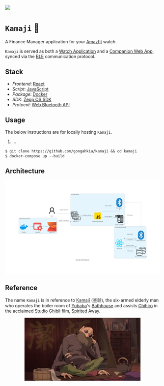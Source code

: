 [![](https://img.shields.io/badge/kamaji_1.0.0-passing-green)](https://github.com/gongahkia/kamaji/releases/tag/1.0.0) 

# `Kamaji` 🏦

A Finance Manager application for your [Amazfit](https://www.amazfit.com/) watch.

`Kamaji` is served as both a [Watch Application](./watch-app/) and a [Companion Web App](./companion-app/), synced via the [BLE](https://en.wikipedia.org/wiki/Bluetooth_Low_Energy) communication protocol.

## Stack

* *Frontend*: [React](https://react.dev/)
* *Script*: [JavaScript](https://developer.mozilla.org/en-US/docs/Web/JavaScript)
* *Package*: [Docker](https://www.docker.com/)
* *SDK*: [Zepp OS SDK](https://docs.zepp.com/docs/guides/tools/cli/overview/)
* *Protocol*: [Web Bluetooth API](https://developer.mozilla.org/en-US/docs/Web/API/Web_Bluetooth_API)

## Usage

The below instructions are for locally hosting `Kamaji`.

1. ...

```console
$ git clone https://github.com/gongahkia/kamaji && cd kamaji
$ docker-compose up --build
```

## Architecture

![](./asset/reference/architecture.png)

## Reference

The name `Kamaji` is in reference to [Kamajī](https://ghibli.fandom.com/wiki/Kamaj%C4%AB) (釜爺), the six-armed elderly man who operates the boiler room of [Yubaba](https://ghibli.fandom.com/wiki/Yubaba)'s [Bathhouse](https://ghibli.fandom.com/wiki/Bathhouse) and assists [Chihiro](https://ghibli.fandom.com/wiki/Chihiro_Ogino) in the acclaimed [Studio Ghibli](https://ghibli.fandom.com/wiki/Studio_Ghibli) film, [Spirited Away](https://ghibli.fandom.com/wiki/Spirited_Away).

<div align="center">
    <img src="./asset/logo/kamaji.png" width="75%">
</div>